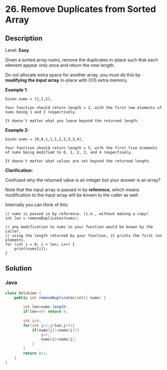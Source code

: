 # 26. Remove Duplicates from Sorted Array

## Description 

Level: **Easy**

Given a sorted array nums, remove the duplicates in-place such that each element appear only once and return the new length.

Do not allocate extra space for another array, you must do this by **modifying the input array** in-place with O(1) extra memory.

**Example 1:**

```
Given nums = [1,1,2],

Your function should return length = 2, with the first two elements of nums being 1 and 2 respectively.

It doesn't matter what you leave beyond the returned length.
```

**Example 2:**

```
Given nums = [0,0,1,1,1,2,2,3,3,4],

Your function should return length = 5, with the first five elements of nums being modified to 0, 1, 2, 3, and 4 respectively.

It doesn't matter what values are set beyond the returned length.
```

**Clarification:**

Confused why the returned value is an integer but your answer is an array?

Note that the input array is passed in by **reference**, which means modification to the input array will be known to the caller as well.

Internally you can think of this:

```
// nums is passed in by reference. (i.e., without making a copy)
int len = removeDuplicates(nums);

// any modification to nums in your function would be known by the caller.
// using the length returned by your function, it prints the first len elements.
for (int i = 0; i < len; i++) {
    print(nums[i]);
}
```

## Solution

### Java

```java
class Solution {
    public int removeDuplicates(int[] nums) {
        
        int len=nums.length;
        if(len==0) return 0;
        
        int i=0;
        for(int j=1;j<len;j++){
            if(nums[j]!=nums[i]){
                i++;
                nums[i]=nums[j];
            }            
        }
        return i+1;
    }
}
```